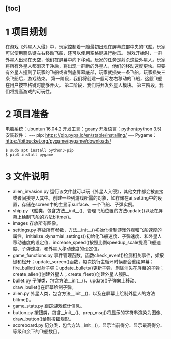 [toc]
---
# 1 项目规划
在游戏《外星人入侵》中，玩家控制着一艘最初出现在屏幕底部中央的飞船。玩家可以使用箭头键左右移动飞船，还可以使用空格键进行射击。 游戏开始时，一群外星人出现在天空，他们在屏幕中向下移动。玩家的任务是射杀这些外星人。玩家将所有外星人都消灭干净后，将出现一群新的外星人，他们的移动速度更快。只要有外星人撞到了玩家的飞船或者到底屏幕底部，玩家就损失一条飞船。玩家损失三条飞船后，游戏结束。
第一阶段，我们将创建一艘可左右移动的飞船，这艘飞船在用户按空格键时能够开火。
第二阶段，我们将开发外星人模块。
第三阶段，我们将提高游戏的可玩性。

# 2 项目准备
电脑系统：ubuntun 16.04.2
开发工具：geany
开发语言：python(python 3.5)
安装软件：
--- pip: https://pip.pypa.io/en/stable/installing/
--- Pygame：https://bitbucket.org/pygame/pygame/downloads/
```
$ sudo apt install python3-pip
$ pip3 install pygame
```

# 3 文件说明
* alien_invasion.py 运行该文件就可以玩《外星人入侵》，其他文件都会被直接或者间接导入其中。创建一些列游戏所需的对象，如存储在ai_setting中的设置，存储在screen中的主显示surface、一个飞船、子弹实例。
* ship.py 飞船类，包含方法__init__()、管理飞船位置的方法update()以及在屏幕上绘制飞船的方法blitme()。
* images 存放所有图像。
* settings.py 存放所有参数，方法__init__()初始化控制游戏外观和飞船速度的属性，initialize_dynamial_settings()初始化飞船速度、子弹速度、和外星人移动速度的设定值、increase_speed()按照比例speedup_scale提高飞船速度、子弹速度、和外星人移动速度的设定值。
* game_functions.py 事件管理函数。函数check_event()检测相关事件，如按键和松开；update_screen()函数，每次执行主循环时候都会重绘屏幕；fire_bullet()发射子弹；update_bullets()更新子弹，删除消失在屏幕的子弹；create_alien()创建外星人；create_fleet()创建外星人舰队。
* bullet.py 子弹类，包含方法__init__()、update()子弹向上移动、draw_bullet()在屏幕绘制子弹。
* alien.py 外星人类，包含方法__init__()、以及在屏幕上绘制外星人的方法blitme()。
* game_stats.py 跟踪游戏统计信息。
* button.py 按钮类，包含__init__()、prep_msg()将显示的字符串渲染为图像、draw_button()绘制按钮矩形。
* scoreboard.py 记分类，包含方法__init__()，显示当前得分、显示最高得分、等级和余下的飞船数目。
